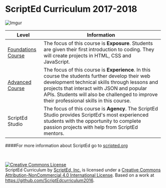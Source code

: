 # ScriptEd Curriculum 2017-2018
![Imgur](http://i.imgur.com/KxRicIt.png)

|Level|Information|
|----|----|
|[Foundations Course](year1)| The focus of this course is **Exposure**. Students are given their first introduction to coding. They will create projects in HTML, CSS and JavaScript.|
|[Advanced Course](year2)| The focus of this course is **Experience**. In this course the students further develop their web development technical skills through lessons and projects that interact with JSON and popular APIs. Students will also be challenged to improve their professional skills in this course.|
|ScriptEd Studio| The focus of this course is **Agency**. The ScriptEd Studio provides ScriptEd's most experienced students with the opportunity to complete passion projects with help from ScriptEd mentors.|

####For more information about ScriptEd go to [scripted.org](https://www.scripted.org)

  <br>

<a rel="license" href="http://creativecommons.org/licenses/by-nc/4.0/"><img alt="Creative Commons License" style="border-width:0" src="https://i.creativecommons.org/l/by-nc/4.0/88x31.png" /></a><br /><span xmlns:dct="http://purl.org/dc/terms/" property="dct:title">ScriptEd Curriculum</span> by <a xmlns:cc="http://creativecommons.org/ns#" href="https://github.com/ScriptEdcurriculum/curriculum" property="cc:attributionName" rel="cc:attributionURL">ScriptEd, Inc.</a> is licensed under a <a rel="license" href="http://creativecommons.org/licenses/by-nc/4.0/">Creative Commons Attribution-NonCommercial 4.0 International License</a>.  Based on a work at <a xmlns:dct="http://purl.org/dc/terms/" href="https://github.com/ScriptEdcurriculum/curriculum2016" rel="dct:source">https://github.com/ScriptEdcurriculum2016</a>.
